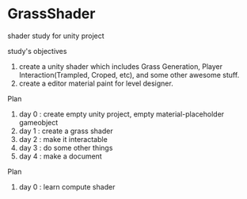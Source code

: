 # GrassShader
shader study for unity project

study's objectives
1. create a unity shader which includes Grass Generation, Player Interaction(Trampled, Croped, etc), and some other awesome stuff.
2. create a editor material paint for level designer.

Plan
1. day 0 : create empty unity project, empty material-placeholder gameobject
2. day 1 : create a grass shader
3. day 2 : make it interactable
4. day 3 : do some other things
5. day 4 : make a document

Plan
1. day 0 : learn compute shader
